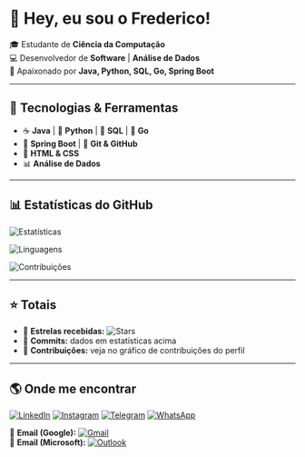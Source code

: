 # 👋 Hey, eu sou o Frederico!

🎓 Estudante de **Ciência da Computação**  
💻 Desenvolvedor de **Software** | **Análise de Dados**  
🚀 Apaixonado por **Java, Python, SQL, Go, Spring Boot**  

---

## 🚀 Tecnologias & Ferramentas
- ☕ **Java** | 🐍 **Python** | 🐘 **SQL** | 🦫 **Go**  
- 🌱 **Spring Boot** | 📂 **Git & GitHub**  
- 🎨 **HTML & CSS**  
- 📊 **Análise de Dados**

---

## 📊 Estatísticas do GitHub

![Estatísticas](https://github-readme-stats.vercel.app/api?username=FredericoM28&show_icons=true&theme=radical&count_private=true)

![Linguagens](https://github-readme-stats.vercel.app/api/top-langs/?username=FredericoM28&layout=compact&theme=radical)

![Contribuições](https://github-readme-streak-stats.herokuapp.com/?user=FredericoM28&theme=radical)

---

## ⭐ Totais
- 🌟 **Estrelas recebidas:** ![Stars](https://img.shields.io/github/stars/FredericoM28?style=flat&logo=github)
- 🔄 **Commits:** dados em estatísticas acima  
- 🤝 **Contribuições:** veja no gráfico de contribuições do perfil  

---

## 🌎 Onde me encontrar

[![LinkedIn](https://img.shields.io/badge/LinkedIn-blue?style=for-the-badge&logo=linkedin)](https://linkedin.com/in/seu-link)
[![Instagram](https://img.shields.io/badge/Instagram-pink?style=for-the-badge&logo=instagram)](https://instagram.com/seu-username)
[![Telegram](https://img.shields.io/badge/Telegram-2CA5E0?style=for-the-badge&logo=telegram&logoColor=white)](https://t.me/seu-username)
[![WhatsApp](https://img.shields.io/badge/WhatsApp-25D366?style=for-the-badge&logo=whatsapp&logoColor=white)](https://wa.me/seu-numero)

📧 **Email (Google):** [![Gmail](https://img.shields.io/badge/Gmail-D14836?style=for-the-badge&logo=gmail&logoColor=white)](mailto:teu-email@gmail.com)  
📧 **Email (Microsoft):** [![Outlook](https://img.shields.io/badge/Outlook-0078D4?style=for-the-badge&logo=microsoft-outlook&logoColor=white)](mailto:teu-email@outlook.com)
